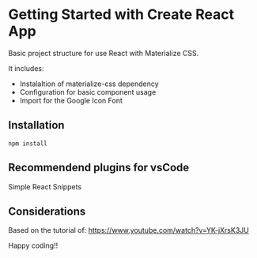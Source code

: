 # Getting Started with Create React App

Basic project structure for use React with Materialize CSS.

It includes:   
- Instalaltion of materialize-css dependency
- Configuration for basic component usage
- Import for the Google Icon Font

## Installation
```
npm install
```

## Recommendend plugins for vsCode
Simple React Snippets 

## Considerations
Based on the tutorial of: https://www.youtube.com/watch?v=YK-jXrsK3JU

Happy coding!!